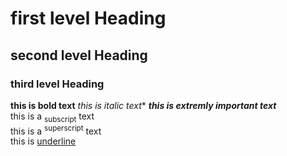 # first level Heading
## second level Heading
### third level Heading

**this is bold text**
*this is italic text**
***this is extremly important text***  
this is a <sub>subscript</sub> text  
this is a <sup>superscript</sup> text  
this is <ins>underline</ins>  


    

